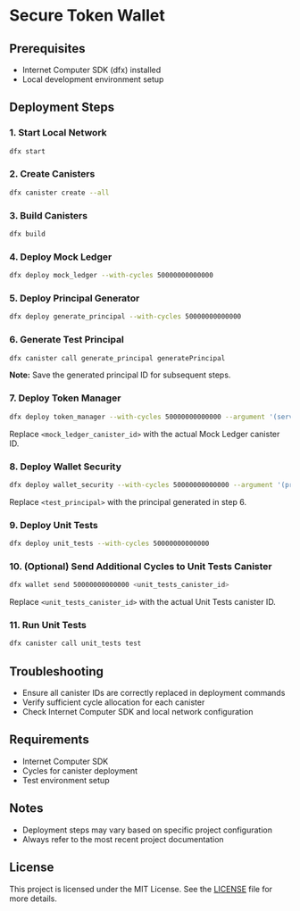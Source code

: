 # Secure Token Wallet

## Prerequisites
- Internet Computer SDK (dfx) installed
- Local development environment setup

## Deployment Steps

### 1. Start Local Network
```bash
dfx start
```

### 2. Create Canisters
```bash
dfx canister create --all
```

### 3. Build Canisters
```bash
dfx build
```

### 4. Deploy Mock Ledger
```bash
dfx deploy mock_ledger --with-cycles 50000000000000
```

### 5. Deploy Principal Generator
```bash
dfx deploy generate_principal --with-cycles 50000000000000
```

### 6. Generate Test Principal
```bash
dfx canister call generate_principal generatePrincipal
```
**Note:** Save the generated principal ID for subsequent steps.

### 7. Deploy Token Manager
```bash
dfx deploy token_manager --with-cycles 50000000000000 --argument '(service "<mock_ledger_canister_id>")'
```
Replace `<mock_ledger_canister_id>` with the actual Mock Ledger canister ID.

### 8. Deploy Wallet Security
```bash
dfx deploy wallet_security --with-cycles 50000000000000 --argument '(principal "<test_principal>")'
```
Replace `<test_principal>` with the principal generated in step 6.

### 9. Deploy Unit Tests
```bash
dfx deploy unit_tests --with-cycles 50000000000000
```

### 10. (Optional) Send Additional Cycles to Unit Tests Canister
```bash
dfx wallet send 50000000000000 <unit_tests_canister_id>
```
Replace `<unit_tests_canister_id>` with the actual Unit Tests canister ID.

### 11. Run Unit Tests
```bash
dfx canister call unit_tests test
```

## Troubleshooting
- Ensure all canister IDs are correctly replaced in deployment commands
- Verify sufficient cycle allocation for each canister
- Check Internet Computer SDK and local network configuration

## Requirements
- Internet Computer SDK
- Cycles for canister deployment
- Test environment setup

## Notes
- Deployment steps may vary based on specific project configuration
- Always refer to the most recent project documentation

## License
This project is licensed under the MIT License. See the [LICENSE](LICENSE) file for more details.
